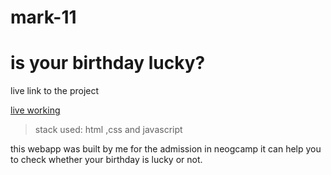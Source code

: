# mark-11
 # is your birthday lucky?

live link to the project 

[live working ](https://isyourbirthdaylucky17.netlify.app/)

>stack used:
html ,css and javascript



this webapp was built by me for the admission in neogcamp
it can help you to check whether your birthday is lucky or not.
